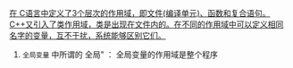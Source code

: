 [在 C语言中定义了3个层次的作用域，即文件(编译单元)、函数和复合语句。C++又引入了类作用域，类是出现在文件内的。在不同的作用域中可以定义相同名字的变量，互不于扰，系统能够区别它们。](http://blog.csdn.net/jimeshui/article/details/51474440)

1. `全局变量` 中所谓的 全局” ： 全局变量的作用域是整个程序
